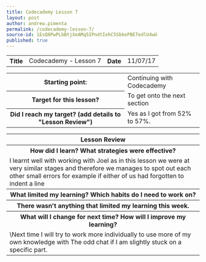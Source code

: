 ```yaml
---
title: Codecademy Lesson 7
layout: post
author: andrew.pimenta
permalink: /codecademy-lesson-7/
source-id: 1EsQ8PwPLbBtjXeAMq5IPndtIehC5SbkePBETedlU4wU
published: true
---
```

<table>
  <tr>
    <th>Title</th>
    <td>Codecademy - Lesson 7</td>
    <th>Date</th>
    <td>11/07/17</td>
  </tr>
</table>


<table>
  <tr>
    <th>Starting point:</th>
    <td>Continuing with Codecademy</td>
  </tr>
  <tr>
    <th>Target for this lesson?</th>
    <td>To get onto the next section</td>
  </tr>
  <tr>
    <th>Did I reach my target? 
(add details to "Lesson Review")</th>
    <td> Yes as I got from 52% to 57%.</td>
  </tr>
</table>


<table>
  <tr>
    <th>Lesson Review</th>
  </tr>
  <tr>
    <th>How did I learn? What strategies were effective? </th>
  </tr>
  <tr>
    <td>I learnt well with working with Joel as in this lesson we were at very similar stages and therefore we manages to spot out each other small errors for example if either of us had forgotten to indent a line</td>
  </tr>
  <tr>
    <th>What limited my learning? Which habits do I need to work on? </th>
  </tr>
  <tr>
    <th>There wasn't anything that limited my learning this week.</th>
  </tr>
  <tr>
    <th>What will I change for next time? How will I improve my learning?</th>
  </tr>
  <tr>
    <td>\Next time I will try to work more individually to use more of my own knowledge with The odd chat if I am slightly stuck on a specific part.</td>
  </tr>
</table>


